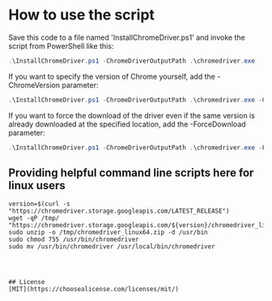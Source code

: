 # How to use the script

Save this code to a file named 'InstallChromeDriver.ps1' and invoke the script from PowerShell like this:  
```powershell
.\InstallChromeDriver.ps1 -ChromeDriverOutputPath .\chromedriver.exe  
```   
If you want to specify the version of Chrome yourself, add the -ChromeVersion parameter:  
```powershell  
.\InstallChromeDriver.ps1 -ChromeDriverOutputPath .\chromedriver.exe -ChromeVersion 88.0.4324.182  
```   

If you want to force the download of the driver even if the same version is already downloaded at the specified location, add the -ForceDownload parameter:  
```powershell
.\InstallChromeDriver.ps1 -ChromeDriverOutputPath .\chromedriver.exe -ForceDownload  
```  
## Providing helpful command line scripts here for linux users  
```shell  
version=$(curl -s "https://chromedriver.storage.googleapis.com/LATEST_RELEASE")  
wget -qP /tmp/ "https://chromedriver.storage.googleapis.com/${version}/chromedriver_linux64.zip" 
sudo unzip -o /tmp/chromedriver_linux64.zip -d /usr/bin  
sudo chmod 755 /usr/bin/chromedriver  
sudo mv /usr/bin/chromedriver /usr/local/bin/chromedriver




## License
[MIT](https://choosealicense.com/licenses/mit/)
